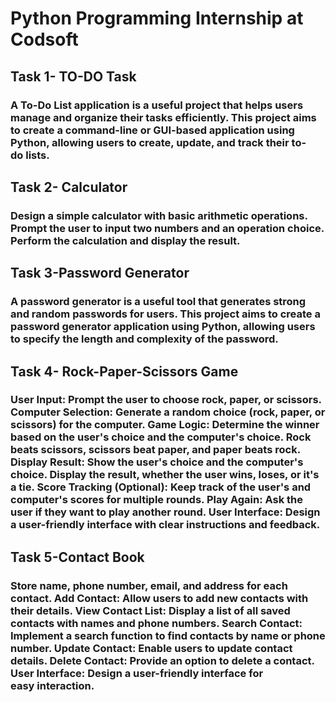 # Python Programming Internship at Codsoft
## Task 1- TO-DO Task 
### A To-Do List application is a useful project that helps users manage and organize their tasks efficiently. This project aims to create a command-line or GUI-based application using Python, allowing users to create, update, and track their to-do lists.

## Task 2- Calculator
### Design a simple calculator with basic arithmetic operations. Prompt the user to input two numbers and an operation choice. Perform the calculation and display the result.

## Task 3-Password Generator
### A password generator is a useful tool that generates strong and random passwords for users. This project aims to create a password generator application using Python, allowing users to specify the length and complexity of the password.

## Task 4- Rock-Paper-Scissors Game
### User Input: Prompt the user to choose rock, paper, or scissors. Computer Selection: Generate a random choice (rock, paper, or scissors) for the computer. Game Logic: Determine the winner based on the user's choice and the computer's choice. Rock beats scissors, scissors beat paper, and paper beats rock. Display Result: Show the user's choice and the computer's choice. Display the result, whether the user wins, loses, or it's a tie. Score Tracking (Optional): Keep track of the user's and computer's scores for multiple rounds. Play Again: Ask the user if they want to play another round. User Interface: Design a user-friendly interface with clear instructions and feedback.

## Task 5-Contact Book
### Store name, phone number, email, and address for each contact. Add Contact: Allow users to add new contacts with their details. View Contact List: Display a list of all saved contacts with names and phone numbers. Search Contact: Implement a search function to find contacts by name or phone number. Update Contact: Enable users to update contact details. Delete Contact: Provide an option to delete a contact. User Interface: Design a user-friendly interface for easy interaction.
